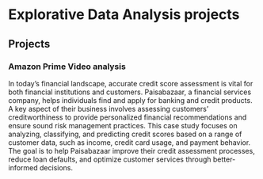 # Explorative Data Analysis projects

## Projects

### Amazon Prime Video analysis

In today’s financial landscape, accurate credit score assessment is vital for both financial institutions and customers. Paisabazaar, a financial services company, helps individuals find and apply for banking and credit products. A key aspect of their business involves assessing customers’ creditworthiness to provide personalized financial recommendations and ensure sound risk management practices. This case study focuses on analyzing, classifying, and predicting credit scores based on a range of customer data, such as income, credit card usage, and payment behavior. The goal is to help Paisabazaar improve their credit assessment processes, reduce loan defaults, and optimize customer services through better-informed decisions.
